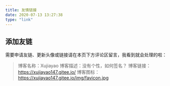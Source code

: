 ```yaml
---
title: 友情链接
date: 2020-07-13 13:27:38
type: "link"
---
```


## 添加友链

需要申请友链、更新头像或链接请在本页下方评论区留言，我看到就会处理的啦：

> 博客名称：Xujiayao
博客描述：没有个性，如何签名？
博客链接：https://xujiayao147.gitee.io/
博客图标：https://xujiayao147.gitee.io/img/favicon.jpg
